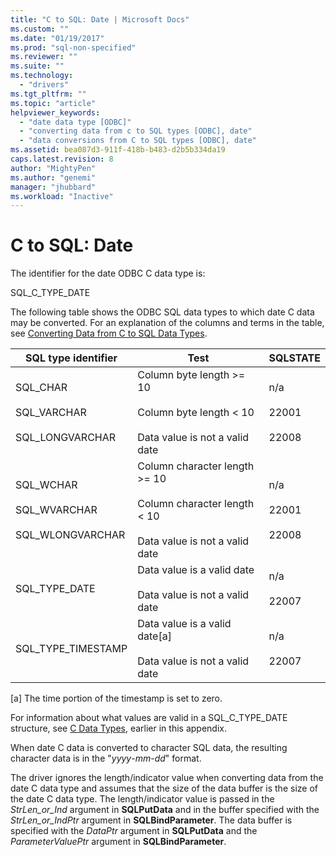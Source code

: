 ```yaml
---
title: "C to SQL: Date | Microsoft Docs"
ms.custom: ""
ms.date: "01/19/2017"
ms.prod: "sql-non-specified"
ms.reviewer: ""
ms.suite: ""
ms.technology: 
  - "drivers"
ms.tgt_pltfrm: ""
ms.topic: "article"
helpviewer_keywords: 
  - "date data type [ODBC]"
  - "converting data from c to SQL types [ODBC], date"
  - "data conversions from C to SQL types [ODBC], date"
ms.assetid: bea087d3-911f-418b-b483-d2b5b334da19
caps.latest.revision: 8
author: "MightyPen"
ms.author: "genemi"
manager: "jhubbard"
ms.workload: "Inactive"
---
```

# C to SQL: Date
The identifier for the date ODBC C data type is:  
  
 SQL_C_TYPE_DATE  
  
 The following table shows the ODBC SQL data types to which date C data may be converted. For an explanation of the columns and terms in the table, see [Converting Data from C to SQL Data Types](../../../odbc/reference/appendixes/converting-data-from-c-to-sql-data-types.md).  
  
|SQL type identifier|Test|SQLSTATE|  
|-------------------------|----------|--------------|  
|SQL_CHAR<br /><br /> SQL_VARCHAR<br /><br /> SQL_LONGVARCHAR|Column byte length >= 10<br /><br /> Column byte length < 10<br /><br /> Data value is not a valid date|n/a<br /><br /> 22001<br /><br /> 22008|  
|SQL_WCHAR<br /><br /> SQL_WVARCHAR<br /><br /> SQL_WLONGVARCHAR|Column character length >= 10<br /><br /> Column character length < 10<br /><br /> Data value is not a valid date|n/a<br /><br /> 22001<br /><br /> 22008|  
|SQL_TYPE_DATE|Data value is a valid date<br /><br /> Data value is not a valid date|n/a<br /><br /> 22007|  
|SQL_TYPE_TIMESTAMP|Data value is a valid date[a]<br /><br /> Data value is not a valid date|n/a<br /><br /> 22007|  
  
 [a]   The time portion of the timestamp is set to zero.  
  
 For information about what values are valid in a SQL_C_TYPE_DATE structure, see [C Data Types](../../../odbc/reference/appendixes/c-data-types.md), earlier in this appendix.  
  
 When date C data is converted to character SQL data, the resulting character data is in the "*yyyy*-*mm*-*dd*" format.  
  
 The driver ignores the length/indicator value when converting data from the date C data type and assumes that the size of the data buffer is the size of the date C data type. The length/indicator value is passed in the *StrLen_or_Ind* argument in **SQLPutData** and in the buffer specified with the *StrLen_or_IndPtr* argument in **SQLBindParameter**. The data buffer is specified with the *DataPtr* argument in **SQLPutData** and the *ParameterValuePtr* argument in **SQLBindParameter**.
